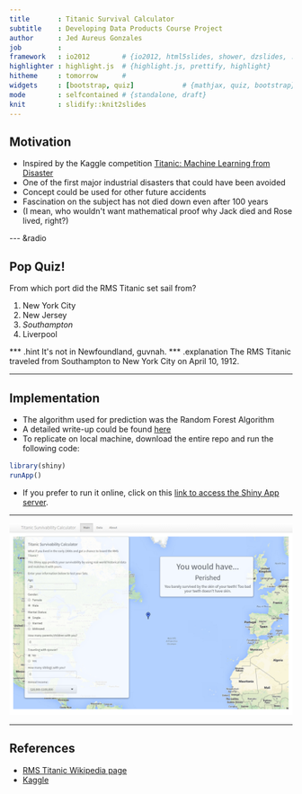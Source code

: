 ```yaml
---
title       : Titanic Survival Calculator
subtitle    : Developing Data Products Course Project
author      : Jed Aureus Gonzales
job         : 
framework   : io2012        # {io2012, html5slides, shower, dzslides, ...}
highlighter : highlight.js  # {highlight.js, prettify, highlight}
hitheme     : tomorrow      # 
widgets     : [bootstrap, quiz]            # {mathjax, quiz, bootstrap}
mode        : selfcontained # {standalone, draft}
knit        : slidify::knit2slides
---
```


## Motivation

* Inspired by the Kaggle competition [Titanic: Machine Learning from Disaster](https://www.kaggle.com/c/titanic-gettingStarted)
* One of the first major industrial disasters that could have been avoided
* Concept could be used for other future accidents
* Fascination on the subject has not died down even after 100 years
* (I mean, who wouldn't want mathematical proof why Jack died and Rose lived, right?)

--- &radio

## Pop Quiz!

From which port did the RMS Titanic set sail from?

1. New York City
2. New Jersey
3. _Southampton_
4. Liverpool

*** .hint
It's not in Newfoundland, guvnah.
*** .explanation
The RMS Titanic traveled from Southampton to New York City on April 10, 1912.

---

## Implementation

* The algorithm used for prediction was the Random Forest Algorithm
* A detailed write-up could be found [here](analysis.pdf)
* To replicate on local machine, download the entire repo and run the following code:


```r
library(shiny)
runApp()
```

* If you prefer to run it online, click on this [link to access the Shiny App server](https://jedau.shinyapps.io/DevDataProd007-Proj/).

---

![screenshot](assets/img/screenshot.png)

---

## References

* [RMS Titanic Wikipedia page](http://en.wikipedia.org/wiki/RMS_Titanic)
* [Kaggle](https://www.kaggle.com/)

